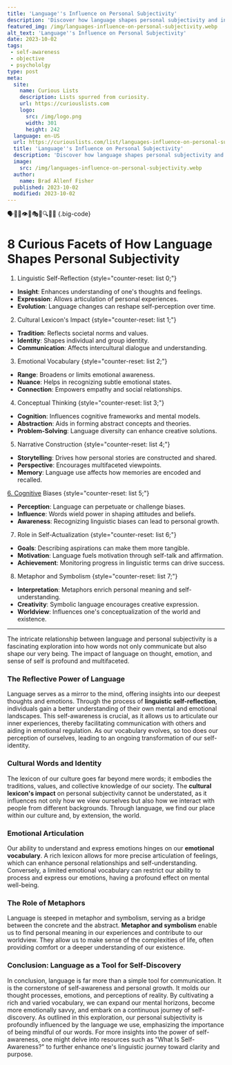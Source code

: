 ```yaml
---
title: 'Language''s Influence on Personal Subjectivity'
description: 'Discover how language shapes personal subjectivity and influences our perspectives. Explore the fascinating connection between language and subjective experiences.'
featured_img: /img/languages-influence-on-personal-subjectivity.webp
alt_text: 'Language''s Influence on Personal Subjectivity'
date: 2023-10-02
tags:
 - self-awareness
 - objective
 - psychololgy
type: post
meta:
  site:
    name: Curious Lists
    description: Lists spurred from curiosity.
    url: https://curiouslists.com
    logo:
      src: /img/logo.png
      width: 301
      height: 242
  language: en-US
  url: https://curiouslists.com/list/languages-influence-on-personal-subjectivity
  title: 'Language''s Influence on Personal Subjectivity'
  description: 'Discover how language shapes personal subjectivity and influences our perspectives. Explore the fascinating connection between language and subjective experiences.'
  image:
    src: /img/languages-influence-on-personal-subjectivity.webp
  author:
    name: Brad Allenf Fisher
  published: 2023-10-02
  modified: 2023-10-02
---
```



🗣️🧠💬👁️🤔🎭🌐🔍✨🔗 {.big-code}

# 8 Curious Facets of How Language Shapes Personal Subjectivity

1. Linguistic Self-Reflection {style="counter-reset: list 0;"}
  - **Insight**: Enhances understanding of one's thoughts and feelings.
  - **Expression**: Allows articulation of personal experiences.
  - **Evolution**: Language changes can reshape self-perception over time.

2. Cultural Lexicon's Impact {style="counter-reset: list 1;"}
  - **Tradition**: Reflects societal norms and values.
  - **Identity**: Shapes individual and group identity.
  - **Communication**: Affects intercultural dialogue and understanding.

3. Emotional Vocabulary {style="counter-reset: list 2;"}
  - **Range**: Broadens or limits emotional awareness.
  - **Nuance**: Helps in recognizing subtle emotional states.
  - **Connection**: Empowers empathy and social relationships.

4. Conceptual Thinking {style="counter-reset: list 3;"}
  - **Cognition**: Influences cognitive frameworks and mental models.
  - **Abstraction**: Aids in forming abstract concepts and theories.
  - **Problem-Solving**: Language diversity can enhance creative solutions.

5. Narrative Construction {style="counter-reset: list 4;"}
  - **Storytelling**: Drives how personal stories are constructed and shared.
  - **Perspective**: Encourages multifaceted viewpoints.
  - **Memory**: Language use affects how memories are encoded and recalled.

[6.   Cognitive](https://curiouslists.com/list/ethical-implications-of-subjectivity-in-decision-making) Biases {style="counter-reset: list 5;"}
  - **Perception**: Language can perpetuate or challenge biases.
  - **Influence**: Words wield power in shaping attitudes and beliefs.
  - **Awareness**: Recognizing linguistic biases can lead to personal growth.

7. Role in Self-Actualization {style="counter-reset: list 6;"}
  - **Goals**: Describing aspirations can make them more tangible.
  - **Motivation**: Language fuels motivation through self-talk and affirmation.
  - **Achievement**: Monitoring progress in linguistic terms can drive success.

8. Metaphor and Symbolism {style="counter-reset: list 7;"}
  - **Interpretation**: Metaphors enrich personal meaning and self-understanding.
  - **Creativity**: Symbolic language encourages creative expression.
  - **Worldview**: Influences one's conceptualization of the world and existence.

---

The intricate relationship between language and personal subjectivity is a fascinating exploration into how words not only communicate but also shape our very being. The impact of language on thought, emotion, and sense of self is profound and multifaceted.

### The Reflective Power of Language

Language serves as a mirror to the mind, offering insights into our deepest thoughts and emotions. Through the process of **linguistic self-reflection**, individuals gain a better understanding of their own mental and emotional landscapes. This self-awareness is crucial, as it allows us to articulate our inner experiences, thereby facilitating communication with others and aiding in emotional regulation. As our vocabulary evolves, so too does our perception of ourselves, leading to an ongoing transformation of our self-identity.

### Cultural Words and Identity

The lexicon of our culture goes far beyond mere words; it embodies the traditions, values, and collective knowledge of our society. The **cultural lexicon's impact** on personal subjectivity cannot be understated, as it influences not only how we view ourselves but also how we interact with people from different backgrounds. Through language, we find our place within our culture and, by extension, the world.

### Emotional Articulation

Our ability to understand and express emotions hinges on our **emotional vocabulary**. A rich lexicon allows for more precise articulation of feelings, which can enhance personal relationships and self-understanding. Conversely, a limited emotional vocabulary can restrict our ability to process and express our emotions, having a profound effect on mental well-being.

### The Role of Metaphors

Language is steeped in metaphor and symbolism, serving as a bridge between the concrete and the abstract. **Metaphor and symbolism** enable us to find personal meaning in our experiences and contribute to our worldview. They allow us to make sense of the complexities of life, often providing comfort or a deeper understanding of our existence.

### Conclusion: Language as a Tool for Self-Discovery

In conclusion, language is far more than a simple tool for communication. It is the cornerstone of self-awareness and personal growth. It molds our thought processes, emotions, and perceptions of reality. By cultivating a rich and varied vocabulary, we can expand our mental horizons, become more emotionally savvy, and embark on a continuous journey of self-discovery. As outlined in this exploration, our personal subjectivity is profoundly influenced by the language we use, emphasizing the importance of being mindful of our words. For more insights into the power of self-awareness, one might delve into resources such as "What Is Self-Awareness?" to further enhance one's linguistic journey toward clarity and purpose.